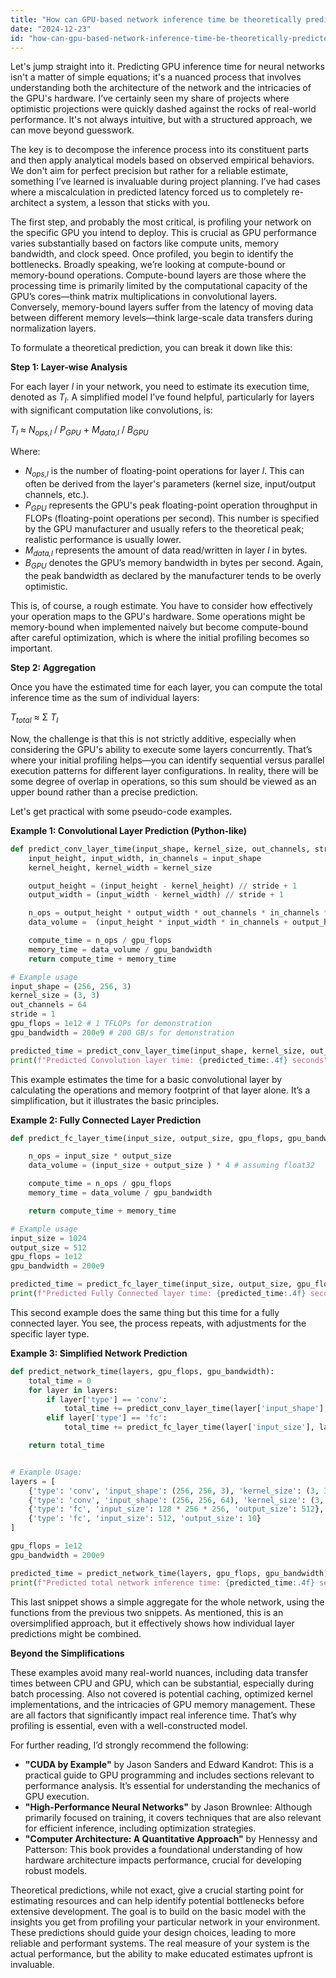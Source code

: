 ```yaml
---
title: "How can GPU-based network inference time be theoretically predicted?"
date: "2024-12-23"
id: "how-can-gpu-based-network-inference-time-be-theoretically-predicted"
---
```


Let's jump straight into it. Predicting GPU inference time for neural networks isn't a matter of simple equations; it's a nuanced process that involves understanding both the architecture of the network and the intricacies of the GPU's hardware. I’ve certainly seen my share of projects where optimistic projections were quickly dashed against the rocks of real-world performance. It's not always intuitive, but with a structured approach, we can move beyond guesswork.

The key is to decompose the inference process into its constituent parts and then apply analytical models based on observed empirical behaviors. We don't aim for perfect precision but rather for a reliable estimate, something I’ve learned is invaluable during project planning. I’ve had cases where a miscalculation in predicted latency forced us to completely re-architect a system, a lesson that sticks with you.

The first step, and probably the most critical, is profiling your network on the specific GPU you intend to deploy. This is crucial as GPU performance varies substantially based on factors like compute units, memory bandwidth, and clock speed. Once profiled, you begin to identify the bottlenecks. Broadly speaking, we’re looking at compute-bound or memory-bound operations. Compute-bound layers are those where the processing time is primarily limited by the computational capacity of the GPU’s cores—think matrix multiplications in convolutional layers. Conversely, memory-bound layers suffer from the latency of moving data between different memory levels—think large-scale data transfers during normalization layers.

To formulate a theoretical prediction, you can break it down like this:

**Step 1: Layer-wise Analysis**

For each layer *l* in your network, you need to estimate its execution time, denoted as *T<sub>l</sub>*. A simplified model I’ve found helpful, particularly for layers with significant computation like convolutions, is:

*T<sub>l</sub>*  ≈ *N<sub>ops,l</sub>* / *P<sub>GPU</sub>* + *M<sub>data,l</sub>* / *B<sub>GPU</sub>*

Where:

*   *N<sub>ops,l</sub>* is the number of floating-point operations for layer *l*. This can often be derived from the layer's parameters (kernel size, input/output channels, etc.).
*   *P<sub>GPU</sub>* represents the GPU's peak floating-point operation throughput in FLOPs (floating-point operations per second). This number is specified by the GPU manufacturer and usually refers to the theoretical peak; realistic performance is usually lower.
*   *M<sub>data,l</sub>* represents the amount of data read/written in layer *l* in bytes.
*   *B<sub>GPU</sub>* denotes the GPU’s memory bandwidth in bytes per second. Again, the peak bandwidth as declared by the manufacturer tends to be overly optimistic.

This is, of course, a rough estimate. You have to consider how effectively your operation maps to the GPU's hardware. Some operations might be memory-bound when implemented naively but become compute-bound after careful optimization, which is where the initial profiling becomes so important.

**Step 2: Aggregation**

Once you have the estimated time for each layer, you can compute the total inference time as the sum of individual layers:

*T<sub>total</sub>* ≈ Σ *T<sub>l</sub>*

Now, the challenge is that this is not strictly additive, especially when considering the GPU's ability to execute some layers concurrently. That’s where your initial profiling helps—you can identify sequential versus parallel execution patterns for different layer configurations. In reality, there will be some degree of overlap in operations, so this sum should be viewed as an upper bound rather than a precise prediction.

Let's get practical with some pseudo-code examples.

**Example 1: Convolutional Layer Prediction (Python-like)**

```python
def predict_conv_layer_time(input_shape, kernel_size, out_channels, stride, gpu_flops, gpu_bandwidth):
    input_height, input_width, in_channels = input_shape
    kernel_height, kernel_width = kernel_size

    output_height = (input_height - kernel_height) // stride + 1
    output_width = (input_width - kernel_width) // stride + 1

    n_ops = output_height * output_width * out_channels * in_channels * kernel_height * kernel_width
    data_volume =  (input_height * input_width * in_channels + output_height * output_width * out_channels ) * 4 # assuming float32

    compute_time = n_ops / gpu_flops
    memory_time = data_volume / gpu_bandwidth
    return compute_time + memory_time

# Example usage
input_shape = (256, 256, 3)
kernel_size = (3, 3)
out_channels = 64
stride = 1
gpu_flops = 1e12 # 1 TFLOPs for demonstration
gpu_bandwidth = 200e9 # 200 GB/s for demonstration

predicted_time = predict_conv_layer_time(input_shape, kernel_size, out_channels, stride, gpu_flops, gpu_bandwidth)
print(f"Predicted Convolution layer time: {predicted_time:.4f} seconds")
```

This example estimates the time for a basic convolutional layer by calculating the operations and memory footprint of that layer alone. It’s a simplification, but it illustrates the basic principles.

**Example 2: Fully Connected Layer Prediction**

```python
def predict_fc_layer_time(input_size, output_size, gpu_flops, gpu_bandwidth):

    n_ops = input_size * output_size
    data_volume = (input_size + output_size ) * 4 # assuming float32

    compute_time = n_ops / gpu_flops
    memory_time = data_volume / gpu_bandwidth

    return compute_time + memory_time

# Example usage
input_size = 1024
output_size = 512
gpu_flops = 1e12
gpu_bandwidth = 200e9

predicted_time = predict_fc_layer_time(input_size, output_size, gpu_flops, gpu_bandwidth)
print(f"Predicted Fully Connected layer time: {predicted_time:.4f} seconds")

```

This second example does the same thing but this time for a fully connected layer.  You see, the process repeats, with adjustments for the specific layer type.

**Example 3: Simplified Network Prediction**

```python
def predict_network_time(layers, gpu_flops, gpu_bandwidth):
    total_time = 0
    for layer in layers:
        if layer['type'] == 'conv':
            total_time += predict_conv_layer_time(layer['input_shape'], layer['kernel_size'], layer['out_channels'], layer['stride'], gpu_flops, gpu_bandwidth)
        elif layer['type'] == 'fc':
            total_time += predict_fc_layer_time(layer['input_size'], layer['output_size'], gpu_flops, gpu_bandwidth)

    return total_time


# Example Usage:
layers = [
    {'type': 'conv', 'input_shape': (256, 256, 3), 'kernel_size': (3, 3), 'out_channels': 64, 'stride': 1},
    {'type': 'conv', 'input_shape': (256, 256, 64), 'kernel_size': (3, 3), 'out_channels': 128, 'stride': 1},
    {'type': 'fc', 'input_size': 128 * 256 * 256, 'output_size': 512},
    {'type': 'fc', 'input_size': 512, 'output_size': 10}
]

gpu_flops = 1e12
gpu_bandwidth = 200e9

predicted_time = predict_network_time(layers, gpu_flops, gpu_bandwidth)
print(f"Predicted total network inference time: {predicted_time:.4f} seconds")

```

This last snippet shows a simple aggregate for the whole network, using the functions from the previous two snippets. As mentioned, this is an oversimplified approach, but it effectively shows how individual layer predictions might be combined.

**Beyond the Simplifications**

These examples avoid many real-world nuances, including data transfer times between CPU and GPU, which can be substantial, especially during batch processing. Also not covered is potential caching, optimized kernel implementations, and the intricacies of GPU memory management. These are all factors that significantly impact real inference time. That’s why profiling is essential, even with a well-constructed model.

For further reading, I’d strongly recommend the following:

*   **"CUDA by Example"** by Jason Sanders and Edward Kandrot: This is a practical guide to GPU programming and includes sections relevant to performance analysis. It’s essential for understanding the mechanics of GPU execution.
*   **"High-Performance Neural Networks"** by Jason Brownlee: Although primarily focused on training, it covers techniques that are also relevant for efficient inference, including optimization strategies.
*   **"Computer Architecture: A Quantitative Approach"** by Hennessy and Patterson: This book provides a foundational understanding of how hardware architecture impacts performance, crucial for developing robust models.

Theoretical predictions, while not exact, give a crucial starting point for estimating resources and can help identify potential bottlenecks before extensive development. The goal is to build on the basic model with the insights you get from profiling your particular network in your environment. These predictions should guide your design choices, leading to more reliable and performant systems. The real measure of your system is the actual performance, but the ability to make educated estimates upfront is invaluable.
